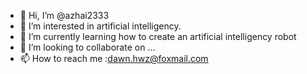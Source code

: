 - 👋 Hi, I’m @azhai2333
- 👀 I’m interested in artificial intelligency.
- 🌱 I’m currently learning how to create an artificial intelligency robot
- 💞️ I’m looking to collaborate on ...
- 📫 How to reach me :dawn.hwz@foxmail.com

<!---
azhai2333/azhai2333 is a ✨ special ✨ repository because its `README.md` (this file) appears on your GitHub profile.
You can click the Preview link to take a look at your changes.
--->
